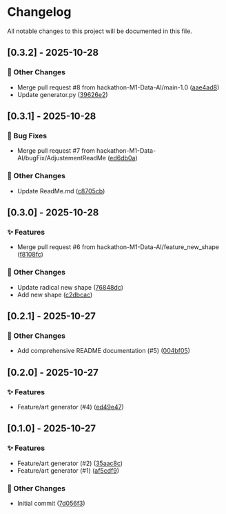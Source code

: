 # Changelog

All notable changes to this project will be documented in this file.
## [0.3.2] - 2025-10-28

### 📝 Other Changes
- Merge pull request #8 from hackathon-M1-Data-AI/main-1.0 ([aae4ad8](https://github.com/hackathon-M1-Data-AI/Arkathon/commit/aae4ad8))
- Update generator.py ([39626e2](https://github.com/hackathon-M1-Data-AI/Arkathon/commit/39626e2))


## [0.3.1] - 2025-10-28

### 🐛 Bug Fixes
- Merge pull request #7 from hackathon-M1-Data-AI/bugFix/AdjustementReadMe ([ed6db0a](https://github.com/hackathon-M1-Data-AI/Arkathon/commit/ed6db0a))

### 📝 Other Changes
- Update ReadMe.md ([c8705cb](https://github.com/hackathon-M1-Data-AI/Arkathon/commit/c8705cb))


## [0.3.0] - 2025-10-28

### ✨ Features
- Merge pull request #6 from hackathon-M1-Data-AI/feature_new_shape ([f8108fc](https://github.com/hackathon-M1-Data-AI/Arkathon/commit/f8108fc))

### 📝 Other Changes
- Update radical new shape ([76848dc](https://github.com/hackathon-M1-Data-AI/Arkathon/commit/76848dc))
- Add new shape ([c2dbcac](https://github.com/hackathon-M1-Data-AI/Arkathon/commit/c2dbcac))


## [0.2.1] - 2025-10-27

### 📝 Other Changes
- Add comprehensive README documentation (#5) ([004bf05](https://github.com/hackathon-M1-Data-AI/Arkathon/commit/004bf05))


## [0.2.0] - 2025-10-27

### ✨ Features
- Feature/art generator (#4) ([ed49e47](https://github.com/hackathon-M1-Data-AI/Arkathon/commit/ed49e47))


## [0.1.0] - 2025-10-27

### ✨ Features
- Feature/art generator (#2) ([35aac8c](https://github.com/hackathon-M1-Data-AI/Arkathon/commit/35aac8c))
- Feature/art generator (#1) ([af5cdf9](https://github.com/hackathon-M1-Data-AI/Arkathon/commit/af5cdf9))

### 📝 Other Changes
- Initial commit ([7d056f3](https://github.com/hackathon-M1-Data-AI/Arkathon/commit/7d056f3))



